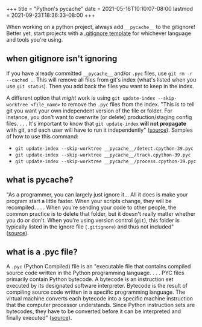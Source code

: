 +++
title = "Python's pycache"
date = 2021-05-16T10:10:07-08:00
lastmod = 2021-09-23T18:36:33-08:00
+++

When working on a python project, always add `__pycache__` to the gitignore! Better yet, start projects with a [.gitignore template](https://github.com/github/gitignore) for whichever language and tools you're using.

## when gitignore isn't ignoring

If you have already committed `__pycache__` and/or `.pyc` files, use `git rm -r --cached .`. This will remove all files from git's index (what's listed when you use `git status`). Then you add back the files you want to keep in the index.

A different option that _might_ work is using `git update-index --skip-worktree <file_name>` to remove the `.pyc` files from the index. "This is to tell git you want your own independent version of the file or folder. For instance, you don't want to overwrite (or delete) production/staging config files. . . . It's important to know that `git update-index` **will not propagate** with git, and each user will have to run it independently" ([source](https://stackoverflow.com/questions/936249/how-to-stop-tracking-and-ignore-changes-to-a-file-in-git)). Samples of how to use this command:

* `git update-index --skip-worktree __pycache__/detect.cpython-39.pyc`
* `git update-index --skip-worktree __pycache__/track.cpython-39.pyc`
* `git update-index --skip-worktree __pycache__/process.cpython-39.pyc`

## what is pycache?

"As a programmer, you can largely just ignore it... All it does is make your program start a little faster. When your scripts change, they will be recompiled. . . . When you're sending your code to other people, the common practice is to delete that folder, but it doesn't really matter whether you do or don't. When you're using version control (`git`), this folder is typically listed in the ignore file (`.gitignore`) and thus not included" ([source](https://stackoverflow.com/questions/16869024/what-is-pycache)).

## what is a .pyc file?

A `.pyc` (Python Compiled) file is an "executable file that contains compiled source code written in the Python programming language. . . . PYC files primarily contain Python bytecode. A bytecode is an instruction set executed by its designated software interpreter. Bytecode is the result of compiling source code written in a specific programming language. The virtual machine converts each bytecode into a specific machine instruction that the computer processor understands. Since Python instruction sets are bytecodes, they have to be converted before it can be interpreted and finally executed" ([source](https://file.org/extension/pyc)).
